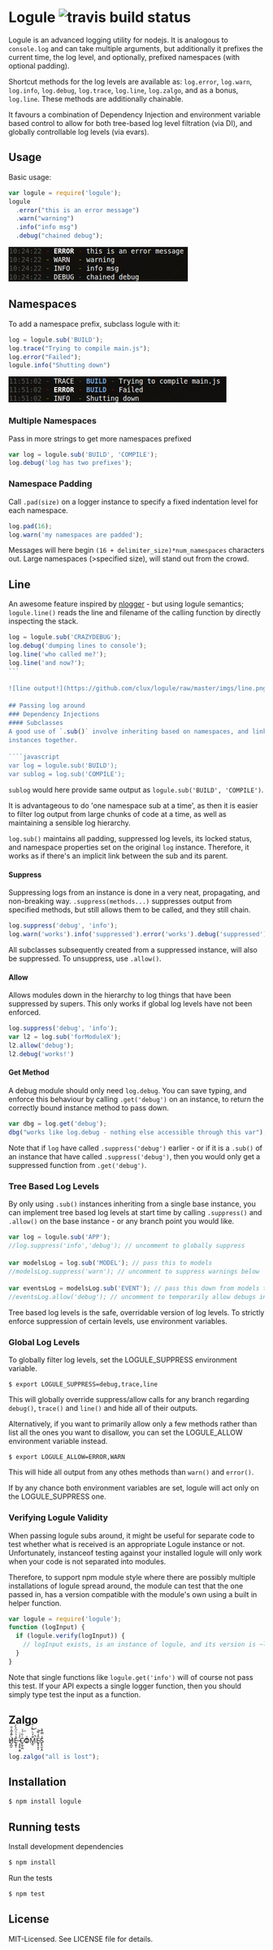 # Logule ![travis build status](https://secure.travis-ci.org/clux/logule.png)

Logule is an advanced logging utility for nodejs. It is analogous to `console.log`
and can take multiple arguments, but additionally it prefixes
the current time, the log level, and optionally, prefixed namespaces
(with optional padding).

Shortcut methods for the log levels are available as: `log.error`, `log.warn`,
`log.info`, `log.debug`, `log.trace`, `log.line`, `log.zalgo`, and as a bonus,
`log.line`. These methods are additionally chainable.

It favours a combination of Dependency Injection and environment variable based
control to allow for both tree-based log level filtration (via DI),
and globally controllable log levels (via evars).

## Usage
Basic usage:

````javascript
var logule = require('logule');
logule
  .error("this is an error message")
  .warn("warning")
  .info("info msg")
  .debug("chained debug");
````

![simple output!](https://github.com/clux/logule/raw/master/imgs/outputsimple.png)

## Namespaces
To add a namespace prefix, subclass logule with it:

````javascript
log = logule.sub('BUILD');
log.trace("Trying to compile main.js");
log.error("Failed");
logule.info("Shutting down")
````

![one namespace output!](https://github.com/clux/logule/raw/master/imgs/output.png)

### Multiple Namespaces
Pass in more strings to get more namespaces prefixed

````javascript
var log = logule.sub('BUILD', 'COMPILE');
log.debug('log has two prefixes');
````

### Namespace Padding
Call `.pad(size)` on a logger instance to specify a fixed indentation level for each namespace.

````javascript
log.pad(16);
log.warn('my namespaces are padded');
````

Messages will here begin `(16 + delimiter_size)*num_namespaces` characters out.
Large namespaces (>specified size), will stand out from the crowd.

## Line
An awesome feature inspired by [nlogger](https://github.com/igo/nlogger) - but using logule
semantics; `logule.line()` reads the line and filename of the calling function
by directly inspecting the stack.

````javascript
log = logule.sub('CRAZYDEBUG');
log.debug('dumping lines to console');
log.line('who called me?');
log.line('and now?');
```

![line output!](https://github.com/clux/logule/raw/master/imgs/line.png)

## Passing log around
### Dependency Injections
#### Subclasses
A good use of `.sub()` involve inheriting based on namespaces, and linking
instances together.

````javascript
var log = logule.sub('BUILD');
var sublog = log.sub('COMPILE');
````

`sublog` would here provide same output as `logule.sub('BUILD', 'COMPILE')`.

It is advantageous to do 'one namespace sub at a time', as then it is easier
to filter log output from large chunks of code at a time,
as well as maintaining a sensible log hierarchy.

`log.sub()` maintains all padding, suppressed log levels, its locked status,
and namespace properties set on the original `log` instance. Therefore, it works as if there's
an implicit link between the sub and its parent.

#### Suppress
Suppressing logs from an instance is done in a very neat, propagating,
and non-breaking way. `.suppress(methods...)` suppresses output
from specified methods, but still allows them to be called, and they still chain.

````javascript
log.suppress('debug', 'info');
log.warn('works').info('suppressed').error('works').debug('suppressed');
````

All subclasses subsequently created from a suppressed instance,
will also be suppressed. To unsuppress, use `.allow()`.

#### Allow
Allows modules down in the hierarchy to log things that have been suppressed
by supers. This only works if global log levels have not been enforced.

````javascript
log.suppress('debug', 'info');
var l2 = log.sub('forModuleX');
l2.allow('debug');
l2.debug('works!')
````

#### Get Method
A debug module should only need `log.debug`. You can save typing,
and enforce this behaviour by calling `.get('debug')` on an instance,
to return the correctly bound instance method to pass down.

````javascript
var dbg = log.get('debug');
dbg("works like log.debug - nothing else accessible through this var");
````

Note that if `log` have called `.suppress('debug')` earlier - or if it is a `.sub()`
of an instance that have called `.suppress('debug')`, then you would only get
a suppressed function from `.get('debug')`.

### Tree Based Log Levels
By only using `.sub()` instances inheriting from a single base instance,
you can implement tree based log levels at start time by calling
`.suppress()` and `.allow()` on the base instance - or any branch point
you would like.

````javascript
var log = logule.sub('APP');
//log.suppress('info','debug'); // uncomment to globally suppress

var modelsLog = log.sub('MODEL'); // pass this to models
//modelsLog.suppress('warn'); // uncomment to suppress warnings below

var eventsLog = modelsLog.sub('EVENT'); // pass this down from models to events
//eventsLog.allow('debug'); // uncomment to temporarily allow debugs in this module
````

Tree based log levels is the safe, overridable version of log levels.
To strictly enforce suppression of certain levels, use environment variables.

### Global Log Levels
To globally filter log levels, set the LOGULE_SUPPRESS environment variable.

    $ export LOGULE_SUPPRESS=debug,trace,line

This will globally override suppress/allow calls for any branch regarding
`debug()`, `trace()` and `line()` and hide all of their outputs.

Alternatively, if you want to primarily allow only a few methods rather than
list all the ones you want to disallow, you can set the LOGULE_ALLOW environment
variable instead.

    $ export LOGULE_ALLOW=ERROR,WARN

This will hide all output from any othes methods than `warn()` and `error()`.

If by any chance both environment variables are set, logule will act only
on the LOGULE_SUPPRESS one.

### Verifying Logule Validity
When passing logule subs around, it might be useful for separate code to test
whether what is received is an appropriate Logule instance or not.
Unfortunately, instanceof testing against your installed logule will only work
when your code is not separated into modules.

Therefore, to support npm module style where there are possibly multiple installations
of logule spread around, the module can test that the one passed in,
has a version compatible with the module's own using a built in helper function.

````javascript
var logule = require('logule');
function (logInput) {
  if (logule.verify(logInput)) {
    // logInput exists, is an instance of logule, and its version is ~logule.data.version
  }
}
````

Note that single functions like `logule.get('info')` will of course not pass this test.
If your API expects a single logger function, then
you should simply type test the input as a function.

## Zalgo
H̸̡̪̯ͨ͊̽̅̾̎Ȩ̬̩̾͛ͪ̈́̀́͘ ̶̧̨̱̹̭̯ͧ̾ͬC̷̙̲̝͖ͭ̏ͥͮ͟Oͮ͏̮̪̝͍M̲̖͊̒ͪͩͬ̚̚͜Ȇ̴̟̟͙̞ͩ͌͝S̨̥̫͎̭ͯ̿̔̀ͅ

````javascript
log.zalgo("all is lost");
````

## Installation

````bash
$ npm install logule
````

## Running tests
Install development dependencies

````bash
$ npm install
````

Run the tests

````bash
$ npm test
````

## License
MIT-Licensed. See LICENSE file for details.
